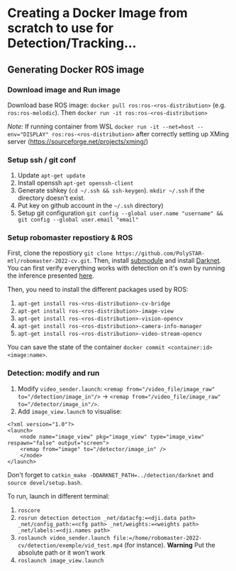 # Creating a Docker Image from scratch to use for Detection/Tracking...

## Generating Docker ROS image

### Download image and Run image

Download base ROS image: `docker pull ros:ros-<ros-distribution>` (e.g. `ros:ros-melodic`). Then `docker run -it ros:ros-<ros-distribution>`

*Note:* If running container from WSL `docker run -it --net=host --env="DISPLAY" ros:ros-<ros-distribution>` after correctly setting up XMing server (https://sourceforge.net/projects/xming/)

### Setup ssh / git conf

1. Update `apt-get update`
2. Install openssh `apt-get openssh-client`
3. Generate sshkey (`cd ~/.ssh && ssh-keygen`). `mkdir ~/.ssh` if the directory doesn't exist.
4. Put key on github account in the `~/.ssh` directory)
5. Setup git configuration `git config --global user.name "username" && git config --global user.email "email"`

### Setup robomaster repostiory & ROS

First, clone the repostiory `git clone https://github.com/PolySTAR-mtl/robomaster-2022-cv.git`. Then, install [submodule](https://github.com/PolySTAR-mtl/robomaster-2022-cv/tree/main/detection#small-note-on-submodules)
and install [Darknet](https://github.com/PolySTAR-mtl/robomaster-2022-cv/tree/main/detection#setting-up-darknet-environment). You can first verify everything works with detection on it's
own by running the inference presented [here](https://github.com/PolySTAR-mtl/robomaster-2022-cv/tree/main/detection#setting-up-darknet-environment).

Then, you need to install the different packages used by ROS:

1. `apt-get install ros-<ros-distribution>-cv-bridge`
2. `apt-get install ros-<ros-distribution>-image-view`
3. `apt-get install ros-<ros-distribution>-vision-opencv`
4. `apt-get install ros-<ros-distribution>-camera-info-manager`
5. `apt-get install ros-<ros-distribution>-video-stream-opencv`

You can save the state of the container `docker commit <container:id>  <image:name>`.

### Detection: modify and run

1. Modify `video_sender.launch`: `<remap from="/video_file/image_raw" to="/detection/image_in"/>` -> `<remap from="/video_file/image_raw" to="/detector/image_in"/>`.
2. Add `image_view.launch` to visualise:
```
<?xml version="1.0"?>
<launch>
    <node name="image_view" pkg="image_view" type="image_view" respawn="false" output="screen">
    <remap from="image" to="/detector/image_in" />
    </node>
</launch>
```

Don't forget to `catkin_make -DDARKNET_PATH=../detection/darknet` and `source devel/setup.bash`.

To run, launch in different terminal:
1. `roscore`
2. `rosrun detection detection _net/datacfg:=<dji.data path> _net/config_path:=<cfg path> _net/weights:=<weights path> _net/labels:=<dji.names path>`
3. `roslaunch video_sender.launch file:=/home/robomaster-2022-cv/detection/exemple/vid_test.mp4` (for instance). **Warning** Put the absolute path or it won't work
4. `roslaunch image_view.launch`

